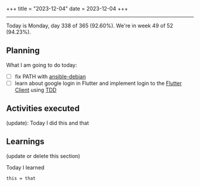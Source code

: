 +++
title = "2023-12-04"
date = 2023-12-04
+++

---

Today is Monday, day 338 of 365 (92.60%). We're in week 49 of 52 (94.23%).

## Planning

What I am going to do today:

- [ ] fix PATH with [ansible-debian](https://github.com/OmnicodeSolutions/ansible-debian)
- [ ] learn about google login in Flutter and implement login to the [Flutter Client](https://github.com/OmnicodeSolutions/luisa_drf_flutter_client) using [TDD](https://en.wikipedia.org/wiki/Test-driven_development#:~:text=Test%2Ddriven%20development%20(TDD),software%20against%20all%20test%20cases.)

## Activities executed

(update): Today I did this and that

## Learnings

(update or delete this section)

Today I learned
```
this = that
```
